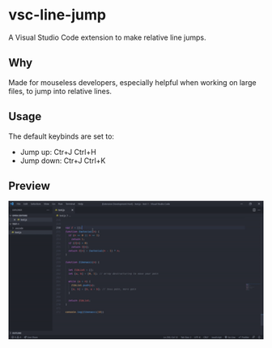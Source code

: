 # vsc-line-jump

A Visual Studio Code extension to make relative line jumps.

## Why
Made for mouseless developers, especially helpful when working on large files, to jump into relative lines.

## Usage
The default keybinds are set to:
- Jump up: Ctr+J Ctrl+H
- Jump down: Ctr+J Ctrl+K

## Preview

![feature X](preview.gif)
